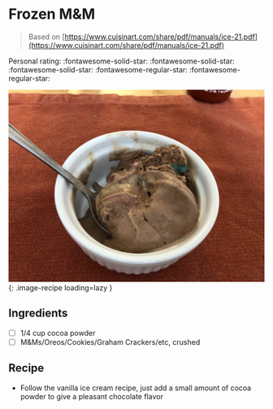 <!-- Do not modify sections with "AUTO-*". They are updated by make.py -->

# Frozen M&M

> Based on [https://www.cuisinart.com/share/pdf/manuals/ice-21.pdf](https://www.cuisinart.com/share/pdf/manuals/ice-21.pdf)

<!-- rating=3; (User can specify rating on scale of 1-5) -->
<!-- AUTO-UserRating -->
Personal rating: :fontawesome-solid-star: :fontawesome-solid-star: :fontawesome-solid-star: :fontawesome-regular-star: :fontawesome-regular-star:
<!-- /AUTO-UserRating -->

<!-- AUTO-Image -->
![frozen_m&m.jpeg](./frozen_m&m.jpeg){: .image-recipe loading=lazy }
<!-- /AUTO-Image -->

## Ingredients

* [ ] 1/4 cup cocoa powder
* [ ] M&Ms/Oreos/Cookies/Graham Crackers/etc, crushed

## Recipe

* Follow the vanilla ice cream recipe, just add a small amount of cocoa powder to give a pleasant chocolate flavor
